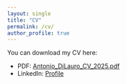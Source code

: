 ```yaml
---
layout: single
title: "CV"
permalink: /cv/
author_profile: true
---
```


You can download my CV here:

- PDF: [Antonio_DiLauro_CV_2025.pdf](/files/Antonio_DiLauro_CV_2025.pdf)
- LinkedIn: [Profile](https://www.linkedin.com/in/antonio-di-lauro-b22905298)
